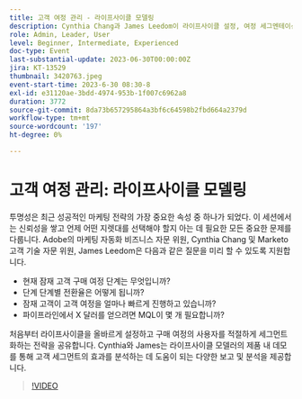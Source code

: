 ```yaml
---
title: 고객 여정 관리 - 라이프사이클 모델링
description: Cynthia Chang과 James Leedom이 라이프사이클 설정, 여정 세그멘테이션 전략을 공유하고 Marketo Engage의 라이프사이클 모델러, 보고 및 분석 도구를 시연하면서 투명성이 마케팅 신뢰성을 구축하는 방법을 살펴봅니다.
role: Admin, Leader, User
level: Beginner, Intermediate, Experienced
doc-type: Event
last-substantial-update: 2023-06-30T00:00:00Z
jira: KT-13529
thumbnail: 3420763.jpeg
event-start-time: 2023-6-30 08:30-8
exl-id: e31120ae-3bdd-4974-953b-1f007c6962a8
duration: 3772
source-git-commit: 8da73b657295864a3bf6c64598b2fbd664a2379d
workflow-type: tm+mt
source-wordcount: '197'
ht-degree: 0%

---
```


# 고객 여정 관리: 라이프사이클 모델링

투명성은 최근 성공적인 마케팅 전략의 가장 중요한 속성 중 하나가 되었다. 이 세션에서는 신뢰성을 쌓고 언제 어떤 지렛대를 선택해야 할지 아는 데 필요한 모든 중요한 문제를 다룹니다. Adobe의 마케팅 자동화 비즈니스 자문 위원, Cynthia Chang 및 Marketo 고객 기술 자문 위원, James Leedom은 다음과 같은 질문을 미리 할 수 있도록 지원합니다.

* 현재 잠재 고객 구매 여정 단계는 무엇입니까?
* 단계 단계별 전환율은 어떻게 됩니까?
* 잠재 고객이 고객 여정을 얼마나 빠르게 진행하고 있습니까?
* 파이프라인에서 X 달러를 얻으려면 MQL이 몇 개 필요합니까?

처음부터 라이프사이클을 올바르게 설정하고 구매 여정의 사용자를 적절하게 세그먼트화하는 전략을 공유합니다. Cynthia와 James는 라이프사이클 모델러의 제품 내 데모를 통해 고객 세그먼트의 효과를 분석하는 데 도움이 되는 다양한 보고 및 분석을 제공합니다.

>[!VIDEO](https://video.tv.adobe.com/v/3420763/?learn=on)
